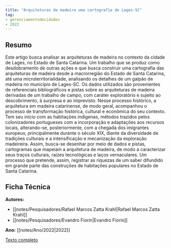 ```yaml
---
title: "Arquiteturas de madeira uma cartografia de Lages-SC"
tag:
- gerenciamentodecidades
- 2022
---
```


## Resumo

Este artigo busca analisar as arquiteturas de madeira no contexto da cidade de Lages, no Estado de Santa Catarina. Um trabalho que se produz como desdobramento de outras ações e que busca construir uma cartografia das arquiteturas de madeira desde a macrorregião do Estado de Santa Catarina, até uma microterritorialidade, analisando os detalhes de um galpão de madeira no município de Lages-SC. Os dados utilizados são provenientes de referenciais bibliográficos e pistas sobre as arquiteturas de madeira derivadas de um trabalho de campo, com caráter exploratório e sujeito ao descobrimento, à surpresa e ao imprevisto. Nesse processo histórico, a arquitetura em madeira catarinense, de modo geral, acompanhou o processo de transformação histórica, cultural e econômica do seu contexto. Tem seu início com as habitações indígenas, métodos trazidos pelos colonizadores portugueses com a incorporação e adaptações aos recursos locais, alterando-se, posteriormente, com a chegada dos imigrantes europeus, principalmente durante o século XIX, diante da diversidade de tradições culturais e a intensificação e mecanização da exploração madeireira. Assim, busca-se desenhar por meio de dados e pistas, cartogramas que mapeiam a arquitetura de madeira, de modo a caracterizar seus traços culturais, raízes tecnológicas e laços vernaculares. Um processo que pretende, assim, registrar as riquezas de um saber difundido em grande parte das construções de habitações populares no Estado de Santa Catarina.

## Ficha Técnica

**Autores:**
- [[notes/Pesquisadores/Rafael Marcos Zatta Krahl|Rafael Marcos Zatta Krahl]]
- [[notes/Pesquisadores/Evandro Fiorin|Evandro Fiorin]]

**Ano:** [[notes/Ano/2022|2022]]

[Texto completo](https://www.eventoanap.org/data/inscricoes/442/revisado_442_memoria_patrimonio_e_paisagem1658578711bbr73bhdv9pdf.pdf)